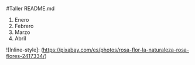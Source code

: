 #Taller README.md
  1. Enero
  2. Febrero
  3. Marzo
  4. Abril
  
  ![Inline-style]: (https://pixabay.com/es/photos/rosa-flor-la-naturaleza-rosa-flores-2417334/) 
  
